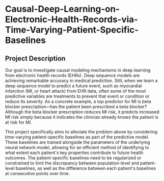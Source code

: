 # Causal-Deep-Learning-on-Electronic-Health-Records-via-Time-Varying-Patient-Specific-Baselines
## Project Description
  Our goal is to investigate causal modeling mechanisms in deep learning from electronic health records (EHRs). Deep sequence models are achieving remarkable accuracy in medical prediction. Still, when we learn a deep sequence model to predict a future event, such as myocardial infarction (MI, or heart attack) from EHR data, often some of the most predictive variables are treatments to prevent that event or condition or reduce its severity. As a concrete example, a top predictor for MI is beta blocker prescription—has the patient been prescribed a beta blocker? Although the beta blocker prescription reduces MI risk, it predicts increased MI risk simply because it indicates the clinician already knows the patient is at risk for MI.

 

This project specifically aims to alleviate the problem above by considering time-varying patient-specific baselines as part of the predictive model. These baselines are trained alongside the parameters of the underlying neural network model, allowing for an efficient method of identifying to what extent each patient's key properties contribute to future health outcomes. The patient-specific baselines need to be regularized or constrained to limit the discrepancy between population-level and patient-level baselines, as well as the difference between each patient's baselines at consecutive points over time.

